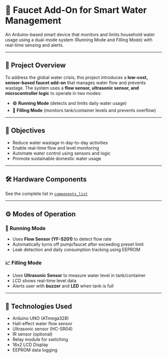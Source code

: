 

# 🚰 Faucet Add-On for Smart Water Management

An Arduino-based smart device that monitors and limits household water usage using a dual-mode system (Running Mode and Filling Mode) with real-time sensing and alerts.

---

## 📌 Project Overview

To address the global water crisis, this project introduces a **low-cost, sensor-based faucet add-on** that manages water flow and prevents wastage. The system uses a **flow sensor, ultrasonic sensor, and microcontroller logic** to operate in two modes:
- 🟢 **Running Mode** (detects and limits daily water usage)
- 🔵 **Filling Mode** (monitors tank/container levels and prevents overflow)

---

## 🎯 Objectives

- Reduce water wastage in day-to-day activities  
- Enable real-time flow and level monitoring  
- Automate water control using sensors and logic  
- Promote sustainable domestic water usage

---

## 🛠️ Hardware Components

See the complete list in [`components_list`](components_list)

---

## ⚙️ Modes of Operation

### 🔄 Running Mode
- Uses **Flow Sensor (YF-S201)** to detect flow rate
- Automatically turns off pump/faucet after exceeding preset limit
- Leak detection and daily consumption tracking using EEPROM

### 📈 Filling Mode
- Uses **Ultrasonic Sensor** to measure water level in tank/container
- LCD shows real-time level data
- Alerts user with **buzzer** and **LED** when tank is full

---

## 🧠 Technologies Used

- Arduino UNO (ATmega328)
- Hall-effect water flow sensor
- Ultrasonic sensor (HC-SR04)
- IR sensor (optional)
- Relay module for switching
- 16x2 LCD Display
- EEPROM data logging


